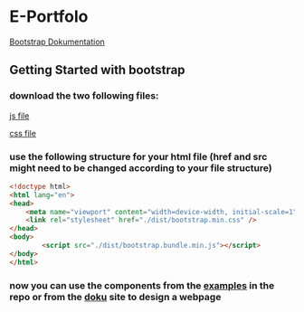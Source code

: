 # E-Portfolo

[Bootstrap Dokumentation](https://getbootstrap.com/docs/5.0/getting-started/introduction/)

## Getting Started with bootstrap

### download the two following files:

[js file](./bootstrap%20lösung/dist/bootstrap.bundle.min.js)

[css file](./bootstrap%20lösung/dist/bootstrap.min.css)

### use the following structure for your html file (href and src might need to be changed according to your file structure)

```html
<!doctype html>
<html lang="en">
<head>
    <meta name="viewport" content="width=device-width, initial-scale=1">
    <link rel="stylesheet" href="./dist/bootstrap.min.css" />
</head>
<body>
        <script src="./dist/bootstrap.bundle.min.js"></script>
</body>
</html>
```

### now you can use the components from the [examples](./bootstrap%20lösung) in the repo or from the [doku](https://getbootstrap.com/docs/5.0/getting-started/introduction/) site to design a webpage
